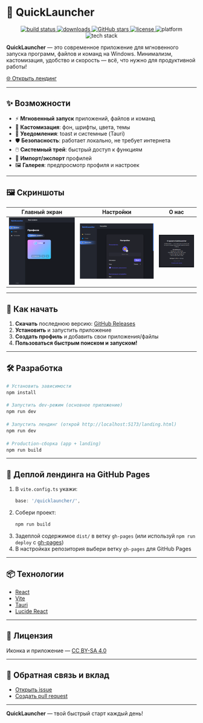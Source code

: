 # 🚀 QuickLauncher

<p align="center">
  <a href="https://github.com/WaveHex/quicklauncher/actions/workflows/ci.yml">
    <img src="https://img.shields.io/github/actions/workflow/status/WaveHex/QuickLauncher/ci.yml?branch=main&label=build&logo=github" alt="build status" />
  </a>
  <a href="https://github.com/WaveHex/quicklauncher/releases/latest">
    <img src="https://img.shields.io/github/downloads/yourusername/QuickLauncher/total?label=downloads&logo=github" alt="downloads" />
  </a>
  <a href="https://github.com/WaveHex/quicklauncher/stargazers">
    <img src="https://img.shields.io/github/stars/yourusername/QuickLauncher?style=social" alt="GitHub stars" />
  </a>
  <a href="https://github.com/WaveHex/quicklauncher/blob/main/LICENSE">
    <img src="https://img.shields.io/github/license/yourusername/QuickLauncher?color=blue" alt="license" />
  </a>
  <img src="https://img.shields.io/badge/platform-windows-blue?logo=windows" alt="platform" />
  <img src="https://img.shields.io/badge/built%20with-React%20%7C%20Vite%20%7C%20Tauri-2ea44f?logo=react" alt="tech stack" />
</p>


**QuickLauncher** — это современное приложение для мгновенного запуска программ, файлов и команд на Windows. Минимализм, кастомизация, удобство и скорость — всё, что нужно для продуктивной работы!

[🌐 Открыть лендинг](https://WaveHex.github.io/quicklauncher/landing.html)

---

## ✨ Возможности

- ⚡ **Мгновенный запуск** приложений, файлов и команд
- 🎨 **Кастомизация**: фон, шрифты, цвета, темы
- 🔔 **Уведомления**: toast и системные (Tauri)
- 🛡️ **Безопасность**: работает локально, не требует интернета
- 🖱️ **Системный трей**: быстрый доступ к функциям
- 💾 **Импорт/экспорт** профилей
- 🖼️ **Галерея**: предпросмотр профиля и настроек

---

## 🖼️ Скриншоты

| Главный экран | Настройки | О нас |
|:---:|:---:|:---:|
| ![](src/landing/screenshots/main.png) | ![](src/landing/screenshots/settings.png) | ![](src/landing/screenshots/Bloop.png) |

---

## 🚩 Как начать

1. **Скачать** последнюю версию: [GitHub Releases](https://github.com/WaveHex/quicklauncher/releases/latest)
2. **Установить** и запустить приложение
3. **Создать профиль** и добавить свои приложения/файлы
4. **Пользоваться быстрым поиском и запуском!**

---

## 🛠️ Разработка

```bash
# Установить зависимости
npm install

# Запустить dev-режим (основное приложение)
npm run dev

# Запустить лендинг (открой http://localhost:5173/landing.html)
npm run dev

# Production-сборка (app + landing)
npm run build
```

---

## 🚀 Деплой лендинга на GitHub Pages

1. В `vite.config.ts` укажи:
   ```js
   base: '/quicklauncher/',
   ```
2. Собери проект:
   ```bash
   npm run build
   ```
3. Задеплой содержимое `dist/` в ветку `gh-pages` (или используй `npm run deploy` с [gh-pages](https://www.npmjs.com/package/gh-pages))
4. В настройках репозитория выбери ветку `gh-pages` для GitHub Pages

---

## 📦 Технологии
- [React](https://react.dev/)
- [Vite](https://vitejs.dev/)
- [Tauri](https://tauri.app/)
- [Lucide React](https://lucide.dev/)

---

## 📄 Лицензия

Иконка и приложение — [CC BY-SA 4.0](https://creativecommons.org/licenses/by-sa/4.0/)

---

## 🤝 Обратная связь и вклад

- [Открыть issue](https://github.com/WaveHex/quicklauncher/issues)
- [Создать pull request](https://github.com/WaveHex/quicklauncher/pulls)

---

**QuickLauncher** — твой быстрый старт каждый день!
